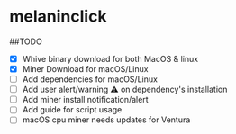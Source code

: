 # melaninclick
##TODO
- [x] Whive binary download for both MacOS & linux
- [x] Miner Download for macOS/Linux
- [ ] Add dependencies for macOS/Linux
- [ ] Add user alert/warning ⚠️ on dependency's installation 
- [ ] Add miner install notification/alert
- [ ] Add guide for script usage
- [ ] macOS cpu miner needs updates for Ventura
